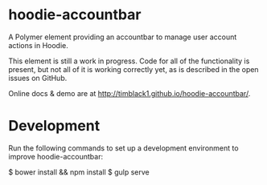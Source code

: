 # hoodie-accountbar

A Polymer element providing an accountbar to manage user account actions in Hoodie.

This element is still a work in progress.  Code for all of the functionality is present,
but not all of it is working correctly yet, as is described in the open issues on GitHub.

Online docs & demo are at http://timblack1.github.io/hoodie-accountbar/.

# Development

Run the following commands to set up a development environment to improve hoodie-accountbar:

   $ bower install && npm install
   $ gulp serve

